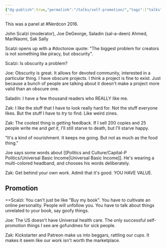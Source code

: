 ```yaml
---
{"dg-publish":true,"permalink":"/talks/self-promotion/","tags":["talks","writing","nerdcon"],"noteIcon":1}
---
```



This was a panel at #Nerdcon 2016.

John Scalzi (moderator), Joe DeGeorge, Saladin (sal-a-deen) Ahmed, MariNaomi, Sak Sally

Scalzi opens up with a #doctorow quote: "The biggest problem for creators is not something like piracy, but obscurity".

Scalzi: Is obscurity a problem?

Joe: Obscurity is great. It allows for devoted community, interested in a particular thing. I have obscure projects. I think a project is fine to exist. Just because a bunch of people are talking about it doesn't make a project more valid than an obscure one.

Saladin: I have a few thousand readers who REALLY like me.

Zak: I like the stuff that I have to look really hard for. Not the stuff everyone likes. But the stuff I have to *try* to find. Like weird zines.

Zak: The coolest thing is getting feedback. If I sell 200 copies and 25 people write me and *get it*, I'll still starve to death, but I'll starve happy.

"It's a kind of nourishment. It keeps me going. But not as much as the food thing."

Joe says some words about [[Politics and Culture/Capital-P Politics/Universal Basic Income\|Universal Basic Income]]. He's wearing a multi-colored headband, and chooses his words deliberately.

Zak: Get behind your own work. Admit that it's good. YOU HAVE VALUE.

## Promotion

==Scalzi: You can't just be like "Buy my book". You have to cultivate an online personality. People will unfollow you. You have to talk about things unrelated to your book, say goofy things.

Joe: The US doesn't have Universal health care. The only successful self-promotion things I see are gofundmes for sick people. 

Zak: Kickstarter and Patreon make us into beggars, rattling our cups. It makes it seem like our work isn't worth the marketplace.
